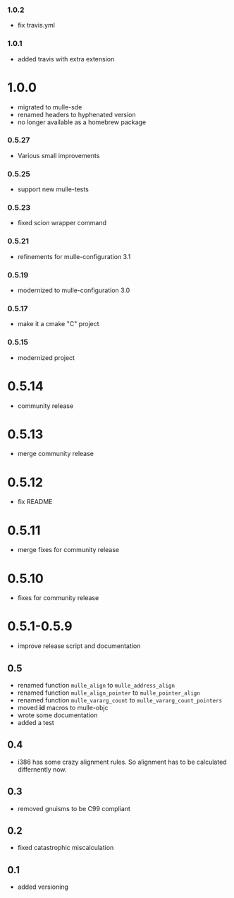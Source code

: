 ### 1.0.2

* fix travis.yml

### 1.0.1

* added travis with extra extension

# 1.0.0

* migrated to mulle-sde
* renamed headers to hyphenated version
* no longer available as a homebrew package

### 0.5.27

* Various small improvements

### 0.5.25

* support new mulle-tests

### 0.5.23

* fixed scion wrapper command

### 0.5.21

* refinements for mulle-configuration 3.1

### 0.5.19

* modernized to mulle-configuration 3.0

### 0.5.17

* make it a cmake "C" project


### 0.5.15

* modernized project


0.5.14
===

* community release


0.5.13
===

* merge community release


0.5.12
===

* fix README


0.5.11
===

* merge fixes for community release

0.5.10
===

* fixes for community release

0.5.1-0.5.9
===

* improve release script and documentation

## 0.5

* renamed function `mulle_align` to `mulle_address_align`
* renamed function `mulle_align_pointer` to `mulle_pointer_align`
* renamed function `mulle_vararg_count` to `mulle_vararg_count_pointers`
* moved **id** macros to mulle-objc
* wrote some documentation
* added a test


## 0.4

* i386 has some crazy alignment rules. So alignment has to be calculated
  differnently now.

## 0.3

* removed gnuisms to be C99 compliant


## 0.2

* fixed catastrophic miscalculation

## 0.1

* added versioning
